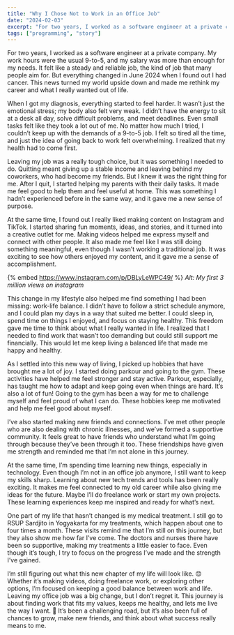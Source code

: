 ```yaml
---
title: "Why I Chose Not to Work in an Office Job"
date: "2024-02-03"
excerpt: "For two years, I worked as a software engineer at a private company. My work hours were the usual 9-to-5, and my salary was more than enough for my needs. It felt like a steady and reliable job, the kind of job that many people aim for. But everything changed in June 2024 when I found out I had cancer. This news turned my world upside down and made me rethink my career and what I really wanted out of life."
tags: ["programming", "story"]
---
```


For two years, I worked as a software engineer at a private company. My work hours were the usual 9-to-5, and my salary was more than enough for my needs. It felt like a steady and reliable job, the kind of job that many people aim for. But everything changed in June 2024 when I found out I had cancer. This news turned my world upside down and made me rethink my career and what I really wanted out of life.

<blockquote class="instagram-media" data-instgrm-permalink="https://www.instagram.com/p/C_-ZFXdPDzF/?img_index=1" data-instgrm-version="14"></blockquote>
<script async src="//www.instagram.com/embed.js"></script>


When I got my diagnosis, everything started to feel harder. It wasn’t just the emotional stress; my body also felt very weak. I didn’t have the energy to sit at a desk all day, solve difficult problems, and meet deadlines. Even small tasks felt like they took a lot out of me. No matter how much I tried, I couldn’t keep up with the demands of a 9-to-5 job. I felt so tired all the time, and just the idea of going back to work felt overwhelming. I realized that my health had to come first.

Leaving my job was a really tough choice, but it was something I needed to do. Quitting meant giving up a stable income and leaving behind my coworkers, who had become my friends. But I knew it was the right thing for me. After I quit, I started helping my parents with their daily tasks. It made me feel good to help them and feel useful at home. This was something I hadn’t experienced before in the same way, and it gave me a new sense of purpose.

At the same time, I found out I really liked making content on Instagram and TikTok. I started sharing fun moments, ideas, and stories, and it turned into a creative outlet for me. Making videos helped me express myself and connect with other people. It also made me feel like I was still doing something meaningful, even though I wasn’t working a traditional job. It was exciting to see how others enjoyed my content, and it gave me a sense of accomplishment.

{% embed https://www.instagram.com/p/DBLyLeWPC49/ %}
*Alt: My first 3 million views on instagram*


This change in my lifestyle also helped me find something I had been missing: work-life balance. I didn’t have to follow a strict schedule anymore, and I could plan my days in a way that suited me better. I could sleep in, spend time on things I enjoyed, and focus on staying healthy. This freedom gave me time to think about what I really wanted in life. I realized that I needed to find work that wasn’t too demanding but could still support me financially. This would let me keep living a balanced life that made me happy and healthy.

As I settled into this new way of living, I picked up hobbies that have brought me a lot of joy. I started doing parkour and going to the gym. These activities have helped me feel stronger and stay active. Parkour, especially, has taught me how to adapt and keep going even when things are hard. It’s also a lot of fun! Going to the gym has been a way for me to challenge myself and feel proud of what I can do. These hobbies keep me motivated and help me feel good about myself.

I’ve also started making new friends and connections. I’ve met other people who are also dealing with chronic illnesses, and we’ve formed a supportive community. It feels great to have friends who understand what I’m going through because they’ve been through it too. These friendships have given me strength and reminded me that I’m not alone in this journey.

At the same time, I’m spending time learning new things, especially in technology. Even though I’m not in an office job anymore, I still want to keep my skills sharp. Learning about new tech trends and tools has been really exciting. It makes me feel connected to my old career while also giving me ideas for the future. Maybe I’ll do freelance work or start my own projects. These learning experiences keep me inspired and ready for what’s next.

One part of my life that hasn’t changed is my medical treatment. I still go to RSUP Sardjito in Yogyakarta for my treatments, which happen about one to four times a month. These visits remind me that I’m still on this journey, but they also show me how far I’ve come. The doctors and nurses there have been so supportive, making my treatments a little easier to face. Even though it’s tough, I try to focus on the progress I’ve made and the strength I’ve gained.

I’m still figuring out what this new chapter of my life will look like. 😊 Whether it’s making videos, doing freelance work, or exploring other options, I’m focused on keeping a good balance between work and life. Leaving my office job was a big change, but I don’t regret it. This journey is about finding work that fits my values, keeps me healthy, and lets me live the way I want. 🌟 It’s been a challenging road, but it’s also been full of chances to grow, make new friends, and think about what success really means to me.

